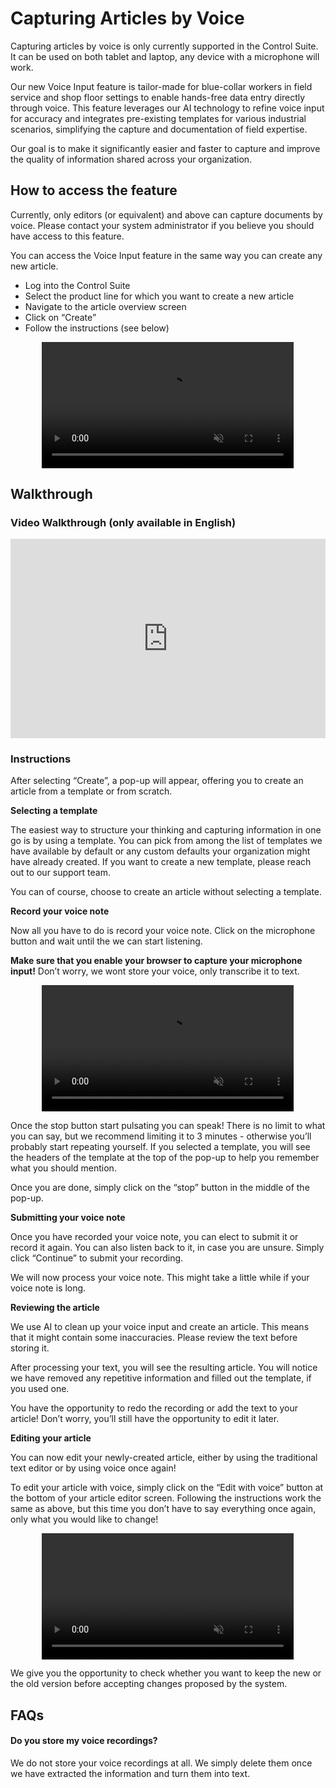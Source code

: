 # Capturing Articles by Voice

Capturing articles by voice is only currently supported in the Control Suite. It can be used on both tablet and laptop, any device with a microphone will work.

Our new Voice Input feature is tailor-made for blue-collar workers in field service and shop floor settings to enable hands-free data entry directly through voice. This feature leverages our AI technology to refine voice input for accuracy and integrates pre-existing templates for various industrial scenarios, simplifying the capture and documentation of field expertise. 

Our goal is to make it significantly easier and faster to capture and improve the quality of information shared across your organization.

## How to access the feature

Currently, only editors (or equivalent) and above can capture documents by voice. Please contact your system administrator if you believe you should have access to this feature.

You can access the Voice Input feature in the same way you can create any new article.
- Log into the Control Suite
- Select the product line for which you want to create a new article
- Navigate to the article overview screen
- Click on “Create”
- Follow the instructions (see below)

<div style="display: flex; justify-content: center; align-items: center;">
    <video width="80%" autoplay loop muted>
        <source src="https://i.imgur.com/pBQokKs.mp4" type="video/mp4">
    </video>
</div>

## Walkthrough

### Video Walkthrough (only available in English)

<div style="position: relative; padding-bottom: 63.23185011709602%; height: 0;"><iframe src="https://www.loom.com/embed/7c74e263f8164e6c9107860419c4d4f7?sid=718634ae-1b23-4c65-86c4-73ed101c4182" frameborder="0" webkitallowfullscreen mozallowfullscreen allowfullscreen style="position: absolute; top: 0; left: 0; width: 100%; height: 100%;"></iframe></div>

### Instructions

After selecting “Create”, a pop-up will appear, offering you to create an article from a template or from scratch.

**Selecting a template**

The easiest way to structure your thinking and capturing information in one go is by using a template. You can pick from among the list of templates we have available by default or any custom defaults your organization might have already created. If you want to create a new template, please reach out to our support team.

You can of course, choose to create an article without selecting a template.

**Record your voice note**

Now all you have to do is record your voice note. Click on the microphone button and wait until the we can start listening. 

**Make sure that you enable your browser to capture your microphone input!** Don’t worry, we wont store your voice, only transcribe it to text.

<div style="display: flex; justify-content: center; align-items: center;">
    <video width="80%" autoplay loop muted>
        <source src="https://i.imgur.com/0kjOvf5.mp4" type="video/mp4">
    </video>
</div>

Once the stop button start pulsating you can speak! There is no limit to what you can say, but we recommend limiting it to 3 minutes - otherwise you’ll probably start repeating yourself. If you selected a template, you will see the headers of the template at the top of the pop-up to help you remember what you should mention.

Once you are done, simply click on the “stop” button in the middle of the pop-up.

**Submitting your voice note**

Once you have recorded your voice note, you can elect to submit it or record it again. You can also listen back to it, in case you are unsure. Simply click “Continue” to submit your recording.

We will now process your voice note. This might take a little while if your voice note is long. 

**Reviewing the article**

We use AI to clean up your voice input and create an article. This means that it might contain some inaccuracies. Please review the text before storing it.

After processing your text, you will see the resulting article. You will notice we have removed any repetitive information and filled out the template, if you used one. 

You have the opportunity to redo the recording or add the text to your article! Don’t worry, you’ll still have the opportunity to edit it later.

**Editing your article**

You can now edit your newly-created article, either by using the traditional text editor or by using voice once again!

To edit your article with voice, simply click on the “Edit with voice” button at the bottom of your article editor screen. Following the instructions work the same as above, but this time you don’t have to say everything once again, only what you would like to change!

<div style="display: flex; justify-content: center; align-items: center;">
    <video width="80%" autoplay loop muted>
        <source src="https://i.imgur.com/4Xs8yzE.mp4" type="video/mp4">
    </video>
</div>

We give you the opportunity to check whether you want to keep the new or the old version before accepting changes proposed by the system.

## FAQs

#### Do you store my voice recordings? 

We do not store your voice recordings at all. We simply delete them once we have extracted the information and turn them into text.